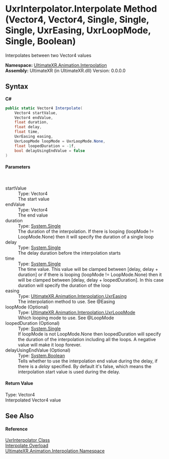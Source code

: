 # UxrInterpolator.Interpolate Method (Vector4, Vector4, Single, Single, Single, UxrEasing, UxrLoopMode, Single, Boolean)
 

Interpolates between two Vector4 values

**Namespace:**&nbsp;<a href="N_UltimateXR_Animation_Interpolation">UltimateXR.Animation.Interpolation</a><br />**Assembly:**&nbsp;UltimateXR (in UltimateXR.dll) Version: 0.0.0.0

## Syntax

**C#**<br />
``` C#
public static Vector4 Interpolate(
	Vector4 startValue,
	Vector4 endValue,
	float duration,
	float delay,
	float time,
	UxrEasing easing,
	UxrLoopMode loopMode = UxrLoopMode.None,
	float loopedDuration = -1f,
	bool delayUsingEndValue = false
)
```


#### Parameters
&nbsp;<dl><dt>startValue</dt><dd>Type: Vector4<br />The start value</dd><dt>endValue</dt><dd>Type: Vector4<br />The end value</dd><dt>duration</dt><dd>Type: <a href="https://docs.microsoft.com/dotnet/api/system.single" target="_blank" rel="noopener noreferrer">System.Single</a><br />The duration of the interpolation. If there is looping (loopMode != LoopMode.None) then it will specify the duration of a single loop</dd><dt>delay</dt><dd>Type: <a href="https://docs.microsoft.com/dotnet/api/system.single" target="_blank" rel="noopener noreferrer">System.Single</a><br />The delay duration before the interpolation starts</dd><dt>time</dt><dd>Type: <a href="https://docs.microsoft.com/dotnet/api/system.single" target="_blank" rel="noopener noreferrer">System.Single</a><br />The time value. This value will be clamped between [delay, delay + duration] or if there is looping (loopMode != LoopMode.None) then it will be clamped between [delay, delay + loopedDuration]. In this case duration will specify the duration of the loop</dd><dt>easing</dt><dd>Type: <a href="T_UltimateXR_Animation_Interpolation_UxrEasing">UltimateXR.Animation.Interpolation.UxrEasing</a><br />The interpolation method to use. See @Easing</dd><dt>loopMode (Optional)</dt><dd>Type: <a href="T_UltimateXR_Animation_Interpolation_UxrLoopMode">UltimateXR.Animation.Interpolation.UxrLoopMode</a><br />Which looping mode to use. See @LoopMode</dd><dt>loopedDuration (Optional)</dt><dd>Type: <a href="https://docs.microsoft.com/dotnet/api/system.single" target="_blank" rel="noopener noreferrer">System.Single</a><br />If loopMode is not LoopMode.None then loopedDuration will specify the duration of the interpolation including all the loops. A negative value will make it loop forever.</dd><dt>delayUsingEndValue (Optional)</dt><dd>Type: <a href="https://docs.microsoft.com/dotnet/api/system.boolean" target="_blank" rel="noopener noreferrer">System.Boolean</a><br />Tells whether to use the interpolation end value during the delay, if there is a *delay* specified. By default it's false, which means the interpolation start value is used during the delay.</dd></dl>

#### Return Value
Type: Vector4<br />Interpolated Vector4 value

## See Also


#### Reference
<a href="T_UltimateXR_Animation_Interpolation_UxrInterpolator">UxrInterpolator Class</a><br /><a href="Overload_UltimateXR_Animation_Interpolation_UxrInterpolator_Interpolate">Interpolate Overload</a><br /><a href="N_UltimateXR_Animation_Interpolation">UltimateXR.Animation.Interpolation Namespace</a><br />